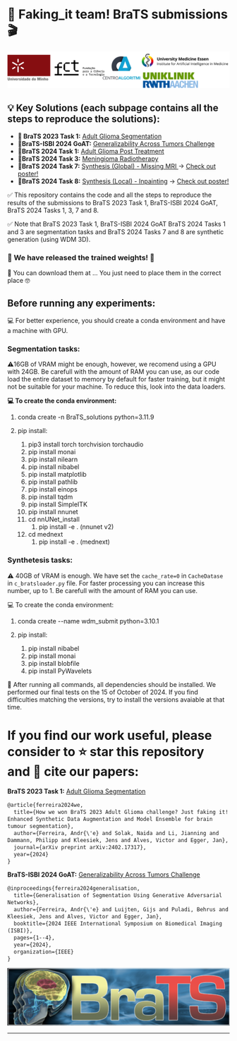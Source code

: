 # 👋 Faking_it team! BraTS submissions 🎬

![alt text](imgs/Logo.png "Title")

## 💡 Key Solutions (each subpage contains all the steps to reproduce the solutions):

- **🥇 BraTS 2023 Task 1:** [Adult Glioma Segmentation](BraTS2023_Task1.md)
- **🥇BraTS-ISBI 2024 GoAT:** [Generalizability Across Tumors Challenge](BraTS2024-ISBI_GoAT.md)
- **🥇BraTS 2024 Task 1:** [Adult Glioma Post Treatment](BraTS2024_Task1.md)
- **🥉BraTS 2024 Task 3:** [Meningioma Radiotherapy](BraTS2024_Task3.md)
- **🏅BraTS 2024 Task 7:** [Synthesis (Global) - Missing MRI ](./BraTS2024_Task7.md)-> [Check out poster! ](./imgs/MICCAI2024-Poster-Task7_8.pdf)
- **🥈BraTS 2024 Task 8:** [Synthesis (Local) - Inpainting](./BraTS2024_Task8.md) -> [Check out poster! ](./imgs/MICCAI2024-Poster-Task7_8.pdf)

✅ This repository contains the code and all the steps to reproduce the results of the submissions to BraTS 2023 Task 1, BraTS-ISBI 2024 GoAT, BraTS 2024 Tasks 1, 3, 7 and 8.

✅ Note that BraTS 2023 Task 1, BraTS-ISBI 2024 GoAT BraTS 2024 Tasks 1 and 3 are segmentation tasks and BraTS 2024 Tasks 7 and 8 are synthetic generation (using WDM 3D).

### :star_struck: We have released the trained weights!  :partying_face:

💾 You can download them at ... You just need to place them in the correct place 🤓

## Before running any experiments:

💻 For better experience, you should create a conda environment and have a machine with GPU.

### Segmentation tasks:

⚠️16GB of VRAM might be enough, however, we recomend using a GPU with 24GB. Be carefull with the amount of RAM you can use, as our code load the entire dataset to memory by default for faster training, but it might not be suitable for your machine. To reduce this, look into the data loaders.

**💻 To create the conda environment:**

1. conda create -n BraTS_solutions python=3.11.9
2. pip install:

   1. pip3 install torch torchvision torchaudio
   2. pip install monai
   3. pip install nilearn
   4. pip install nibabel
   5. pip install matplotlib
   6. pip install pathlib
   7. pip install einops
   8. pip install tqdm
   9. pip install SimpleITK
   10. pip install nnunet
   11. cd nnUNet_install
       1. pip install -e . (nnunet v2)
   12. cd mednext
       1. pip install -e . (mednext)

### Synthetesis tasks:

⚠️ 40GB of VRAM is enough. We have set the `cache_rate=0` in `CacheDatase` in `c_bratsloader.py` file. For faster processing you can increase this number, up to 1. Be carefull with the amount of RAM you can use.

💻 To create the conda environment:

1. conda create --name wdm_submit python=3.10.1
2. pip install:

   1. pip install nibabel
   2. pip install monai
   3. pip install blobfile
   4. pip install PyWavelets

🤞 After running all commands, all dependencies should be installed. We performed our final tests on the 15 of October of 2024. If you find difficulties matching the versions, try to install the versions avaiable at that time.

# If you find our work useful, please consider to ⭐️ **star this repository** and 📝 **cite our papers**:

**BraTS 2023 Task 1:** [Adult Glioma Segmentation](BraTS2023_Task1.md)

```
@article{ferreira2024we,
  title={How we won BraTS 2023 Adult Glioma challenge? Just faking it! Enhanced Synthetic Data Augmentation and Model Ensemble for brain tumour segmentation},
  author={Ferreira, Andr{\'e} and Solak, Naida and Li, Jianning and Dammann, Philipp and Kleesiek, Jens and Alves, Victor and Egger, Jan},
  journal={arXiv preprint arXiv:2402.17317},
  year={2024}
}
```

**BraTS-ISBI 2024 GoAT:** [Generalizability Across Tumors Challenge](BraTS2024-ISBI_GoAT.md)

```
@inproceedings{ferreira2024generalisation,
  title={Generalisation of Segmentation Using Generative Adversarial Networks},
  author={Ferreira, Andr{\'e} and Luijten, Gijs and Puladi, Behrus and Kleesiek, Jens and Alves, Victor and Egger, Jan},
  booktitle={2024 IEEE International Symposium on Biomedical Imaging (ISBI)},
  pages={1--4},
  year={2024},
  organization={IEEE}
}
```

![alt text](imgs/BraTS.png "Title")

---
